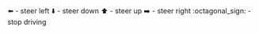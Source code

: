:arrow_left: - steer left
:arrow_down: - steer down
:arrow_up: -  steer up
:arrow_right: - steer right
:octagonal_sign: - stop driving
